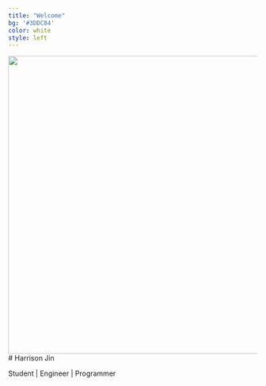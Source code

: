 ```yaml
---
title: "Welcome"
bg: '#3DDC84'
color: white
style: left
---
```

<div class="flex">
<img src="../img/coverPhoto.png" width="600">
<div markdown="1" width="600">
# Harrison Jin

Student | Engineer | Programmer
</div>
</div>
